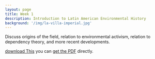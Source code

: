 ```yaml
---
layout: page
title: Week 1
description: Introduction to Latin American Environmental History
background: '/img/la-villa-imperial.jpg'
---
```

Discuss origins of the field, relation to environmental activism, relation to dependency theory, and more recent developments.

[download This](/Intro_LAEH)
you can [get the PDF](https://mail-attachment.googleusercontent.com/attachment/u/0/?ui=2&ik=a0eefcbbcc&attid=0.1&permmsgid=msg-a:r3977160690091972809&th=16b1a4e70e60e3cf&view=att&disp=inline&realattid=f_jwfimyw00&saddbat=ANGjdJ_mh5Z51LnQggXJQ9I04ituPV8bboulj5yeF5jDMLNq6et4If2QRKDN6WJrkoEOPWNFVUe4y376PeSC2xd-jlyJDubEQmFjJaJGtBbDhEd9kjMhWOokezCNyjb3qfaYCmfADWRyq7iRm4wRCSoejneBoYwaiaglczFoyKhTOhxiNQ48RVkJHvom-4d4abWk8rudnHpJzpoBKG68oE8usRkfmXlIuOmggrS9UnknNxzWr3hyiny0720WycDtJ5mZVUPurUiDX6yeWbs3yJzk6dbasgNN42iTbvuV03ym9aopwAsDk5sWKlSlLsQoM7HU9gSrtMCWPEl3Uw3u4dnV1cCw21Dfge213EjKS3uQs3ClbQ3oXeoCXjcohc-xECb13gwVc8J9g_TNvjL9mxPTZdsZnYaqcPNdXYdDfG1Ci-AYOsy-fau97N37hdoQ-weixjxKx2w9pL49VrY3GrWtin2jm3WQqKTtQnsTF_mfzp8RU0pupaDen7NAGpwn3a_H1iYy1FeC6z9xf0o6WwvKXrOf6heY8B_0CZjYoGh1Z62EObWiieTyBfYAKXdUyr0YK-Pu31__P0JnTpSUSLajnUpml6N6WfQiRDz0vYvnC50KCIJcfP3oGpWGtAzXYSQw-pdUAttyniHdDxua-lY2RUdbGYYBLkDQDFXKVA) directly.
